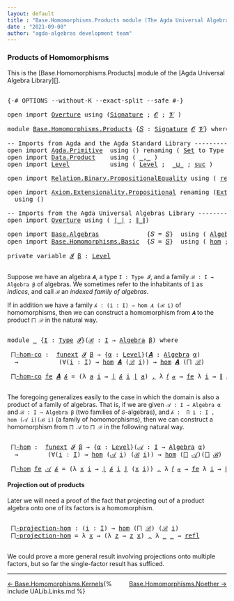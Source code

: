 ```yaml
---
layout: default
title : "Base.Homomorphisms.Products module (The Agda Universal Algebra Library)"
date : "2021-09-08"
author: "agda-algebras development team"
---
```


### <a id="products-of-homomorphisms">Products of Homomorphisms</a>

This is the [Base.Homomorphisms.Products] module of the [Agda Universal Algebra Library][].

<pre class="Agda">

<a id="345" class="Symbol">{-#</a> <a id="349" class="Keyword">OPTIONS</a> <a id="357" class="Pragma">--without-K</a> <a id="369" class="Pragma">--exact-split</a> <a id="383" class="Pragma">--safe</a> <a id="390" class="Symbol">#-}</a>

<a id="395" class="Keyword">open</a> <a id="400" class="Keyword">import</a> <a id="407" href="Overture.html" class="Module">Overture</a> <a id="416" class="Keyword">using</a> <a id="422" class="Symbol">(</a><a id="423" href="Overture.Signatures.html#3291" class="Function">Signature</a> <a id="433" class="Symbol">;</a> <a id="435" href="Overture.Signatures.html#648" class="Generalizable">𝓞</a> <a id="437" class="Symbol">;</a> <a id="439" href="Overture.Signatures.html#650" class="Generalizable">𝓥</a> <a id="441" class="Symbol">)</a>

<a id="444" class="Keyword">module</a> <a id="451" href="Base.Homomorphisms.Products.html" class="Module">Base.Homomorphisms.Products</a> <a id="479" class="Symbol">{</a><a id="480" href="Base.Homomorphisms.Products.html#480" class="Bound">𝑆</a> <a id="482" class="Symbol">:</a> <a id="484" href="Overture.Signatures.html#3291" class="Function">Signature</a> <a id="494" href="Overture.Signatures.html#648" class="Generalizable">𝓞</a> <a id="496" href="Overture.Signatures.html#650" class="Generalizable">𝓥</a><a id="497" class="Symbol">}</a> <a id="499" class="Keyword">where</a>

<a id="506" class="Comment">-- Imports from Agda and the Agda Standard Library -----------------------</a>
<a id="581" class="Keyword">open</a> <a id="586" class="Keyword">import</a> <a id="593" href="Agda.Primitive.html" class="Module">Agda.Primitive</a>  <a id="609" class="Keyword">using</a> <a id="615" class="Symbol">()</a> <a id="618" class="Keyword">renaming</a> <a id="627" class="Symbol">(</a> <a id="629" href="Agda.Primitive.html#326" class="Primitive">Set</a> <a id="633" class="Symbol">to</a> <a id="636" class="Primitive">Type</a> <a id="641" class="Symbol">)</a>
<a id="643" class="Keyword">open</a> <a id="648" class="Keyword">import</a> <a id="655" href="Data.Product.html" class="Module">Data.Product</a>    <a id="671" class="Keyword">using</a> <a id="677" class="Symbol">(</a> <a id="679" href="Agda.Builtin.Sigma.html#236" class="InductiveConstructor Operator">_,_</a> <a id="683" class="Symbol">)</a>
<a id="685" class="Keyword">open</a> <a id="690" class="Keyword">import</a> <a id="697" href="Level.html" class="Module">Level</a>           <a id="713" class="Keyword">using</a> <a id="719" class="Symbol">(</a> <a id="721" href="Agda.Primitive.html#597" class="Postulate">Level</a> <a id="727" class="Symbol">;</a>  <a id="730" href="Agda.Primitive.html#810" class="Primitive Operator">_⊔_</a> <a id="734" class="Symbol">;</a> <a id="736" href="Agda.Primitive.html#780" class="Primitive">suc</a> <a id="740" class="Symbol">)</a>

<a id="743" class="Keyword">open</a> <a id="748" class="Keyword">import</a> <a id="755" href="Relation.Binary.PropositionalEquality.html" class="Module">Relation.Binary.PropositionalEquality</a> <a id="793" class="Keyword">using</a> <a id="799" class="Symbol">(</a> <a id="801" href="Agda.Builtin.Equality.html#208" class="InductiveConstructor">refl</a> <a id="806" class="Symbol">)</a>

<a id="809" class="Keyword">open</a> <a id="814" class="Keyword">import</a> <a id="821" href="Axiom.Extensionality.Propositional.html" class="Module">Axiom.Extensionality.Propositional</a> <a id="856" class="Keyword">renaming</a> <a id="865" class="Symbol">(</a><a id="866" href="Axiom.Extensionality.Propositional.html#741" class="Function">Extensionality</a> <a id="881" class="Symbol">to</a> <a id="884" class="Function">funext</a><a id="890" class="Symbol">)</a>
  <a id="894" class="Keyword">using</a> <a id="900" class="Symbol">()</a>

<a id="904" class="Comment">-- Imports from the Agda Universal Algebras Library ----------------------</a>
<a id="979" class="Keyword">open</a> <a id="984" class="Keyword">import</a> <a id="991" href="Overture.html" class="Module">Overture</a> <a id="1000" class="Keyword">using</a> <a id="1006" class="Symbol">(</a> <a id="1008" href="Overture.Basic.html#4326" class="Function Operator">∣_∣</a> <a id="1012" class="Symbol">;</a> <a id="1014" href="Overture.Basic.html#4364" class="Function Operator">∥_∥</a><a id="1017" class="Symbol">)</a>

<a id="1020" class="Keyword">open</a> <a id="1025" class="Keyword">import</a> <a id="1032" href="Base.Algebras.html" class="Module">Base.Algebras</a>             <a id="1058" class="Symbol">{</a><a id="1059" class="Argument">𝑆</a> <a id="1061" class="Symbol">=</a> <a id="1063" href="Base.Homomorphisms.Products.html#480" class="Bound">𝑆</a><a id="1064" class="Symbol">}</a>  <a id="1067" class="Keyword">using</a> <a id="1073" class="Symbol">(</a> <a id="1075" href="Base.Algebras.Basic.html#2774" class="Function">Algebra</a> <a id="1083" class="Symbol">;</a> <a id="1085" href="Base.Algebras.Products.html#1923" class="Function">⨅</a> <a id="1087" class="Symbol">)</a>
<a id="1089" class="Keyword">open</a> <a id="1094" class="Keyword">import</a> <a id="1101" href="Base.Homomorphisms.Basic.html" class="Module">Base.Homomorphisms.Basic</a>  <a id="1127" class="Symbol">{</a><a id="1128" class="Argument">𝑆</a> <a id="1130" class="Symbol">=</a> <a id="1132" href="Base.Homomorphisms.Products.html#480" class="Bound">𝑆</a><a id="1133" class="Symbol">}</a>  <a id="1136" class="Keyword">using</a> <a id="1142" class="Symbol">(</a> <a id="1144" href="Base.Homomorphisms.Basic.html#2734" class="Function">hom</a> <a id="1148" class="Symbol">;</a> <a id="1150" href="Base.Homomorphisms.Basic.html#4290" class="Function">epi</a> <a id="1154" class="Symbol">)</a>

<a id="1157" class="Keyword">private</a> <a id="1165" class="Keyword">variable</a> <a id="1174" href="Base.Homomorphisms.Products.html#1174" class="Generalizable">𝓘</a> <a id="1176" href="Base.Homomorphisms.Products.html#1176" class="Generalizable">β</a> <a id="1178" class="Symbol">:</a> <a id="1180" href="Agda.Primitive.html#597" class="Postulate">Level</a>

</pre>

Suppose we have an algebra `𝑨`, a type `I : Type 𝓘`, and a family `ℬ : I → Algebra β` of algebras.  We sometimes refer to the inhabitants of `I` as *indices*, and call `ℬ` an *indexed family of algebras*.

If in addition we have a family `𝒽 : (i : I) → hom 𝑨 (ℬ i)` of homomorphisms, then we can construct a homomorphism from `𝑨` to the product `⨅ ℬ` in the natural way.

<pre class="Agda">

<a id="1585" class="Keyword">module</a> <a id="1592" href="Base.Homomorphisms.Products.html#1592" class="Module">_</a> <a id="1594" class="Symbol">{</a><a id="1595" href="Base.Homomorphisms.Products.html#1595" class="Bound">I</a> <a id="1597" class="Symbol">:</a> <a id="1599" href="Base.Homomorphisms.Products.html#636" class="Primitive">Type</a> <a id="1604" href="Base.Homomorphisms.Products.html#1174" class="Generalizable">𝓘</a><a id="1605" class="Symbol">}(</a><a id="1607" href="Base.Homomorphisms.Products.html#1607" class="Bound">ℬ</a> <a id="1609" class="Symbol">:</a> <a id="1611" href="Base.Homomorphisms.Products.html#1595" class="Bound">I</a> <a id="1613" class="Symbol">→</a> <a id="1615" href="Base.Algebras.Basic.html#2774" class="Function">Algebra</a> <a id="1623" href="Base.Homomorphisms.Products.html#1176" class="Generalizable">β</a><a id="1624" class="Symbol">)</a> <a id="1626" class="Keyword">where</a>

 <a id="1634" href="Base.Homomorphisms.Products.html#1634" class="Function">⨅-hom-co</a> <a id="1643" class="Symbol">:</a>  <a id="1646" href="Base.Homomorphisms.Products.html#884" class="Function">funext</a> <a id="1653" href="Base.Homomorphisms.Products.html#1604" class="Bound">𝓘</a> <a id="1655" href="Base.Homomorphisms.Products.html#1623" class="Bound">β</a> <a id="1657" class="Symbol">→</a> <a id="1659" class="Symbol">{</a><a id="1660" href="Base.Homomorphisms.Products.html#1660" class="Bound">α</a> <a id="1662" class="Symbol">:</a> <a id="1664" href="Agda.Primitive.html#597" class="Postulate">Level</a><a id="1669" class="Symbol">}(</a><a id="1671" href="Base.Homomorphisms.Products.html#1671" class="Bound">𝑨</a> <a id="1673" class="Symbol">:</a> <a id="1675" href="Base.Algebras.Basic.html#2774" class="Function">Algebra</a> <a id="1683" href="Base.Homomorphisms.Products.html#1660" class="Bound">α</a><a id="1684" class="Symbol">)</a>
  <a id="1688" class="Symbol">→</a>           <a id="1700" class="Symbol">(∀(</a><a id="1703" href="Base.Homomorphisms.Products.html#1703" class="Bound">i</a> <a id="1705" class="Symbol">:</a> <a id="1707" href="Base.Homomorphisms.Products.html#1595" class="Bound">I</a><a id="1708" class="Symbol">)</a> <a id="1710" class="Symbol">→</a> <a id="1712" href="Base.Homomorphisms.Basic.html#2734" class="Function">hom</a> <a id="1716" href="Base.Homomorphisms.Products.html#1671" class="Bound">𝑨</a> <a id="1718" class="Symbol">(</a><a id="1719" href="Base.Homomorphisms.Products.html#1607" class="Bound">ℬ</a> <a id="1721" href="Base.Homomorphisms.Products.html#1703" class="Bound">i</a><a id="1722" class="Symbol">))</a> <a id="1725" class="Symbol">→</a> <a id="1727" href="Base.Homomorphisms.Basic.html#2734" class="Function">hom</a> <a id="1731" href="Base.Homomorphisms.Products.html#1671" class="Bound">𝑨</a> <a id="1733" class="Symbol">(</a><a id="1734" href="Base.Algebras.Products.html#1923" class="Function">⨅</a> <a id="1736" href="Base.Homomorphisms.Products.html#1607" class="Bound">ℬ</a><a id="1737" class="Symbol">)</a>

 <a id="1741" href="Base.Homomorphisms.Products.html#1634" class="Function">⨅-hom-co</a> <a id="1750" href="Base.Homomorphisms.Products.html#1750" class="Bound">fe</a> <a id="1753" href="Base.Homomorphisms.Products.html#1753" class="Bound">𝑨</a> <a id="1755" href="Base.Homomorphisms.Products.html#1755" class="Bound">𝒽</a> <a id="1757" class="Symbol">=</a> <a id="1759" class="Symbol">(λ</a> <a id="1762" href="Base.Homomorphisms.Products.html#1762" class="Bound">a</a> <a id="1764" href="Base.Homomorphisms.Products.html#1764" class="Bound">i</a> <a id="1766" class="Symbol">→</a> <a id="1768" href="Overture.Basic.html#4326" class="Function Operator">∣</a> <a id="1770" href="Base.Homomorphisms.Products.html#1755" class="Bound">𝒽</a> <a id="1772" href="Base.Homomorphisms.Products.html#1764" class="Bound">i</a> <a id="1774" href="Overture.Basic.html#4326" class="Function Operator">∣</a> <a id="1776" href="Base.Homomorphisms.Products.html#1762" class="Bound">a</a><a id="1777" class="Symbol">)</a> <a id="1779" href="Agda.Builtin.Sigma.html#236" class="InductiveConstructor Operator">,</a> <a id="1781" class="Symbol">λ</a> <a id="1783" href="Base.Homomorphisms.Products.html#1783" class="Bound">𝑓</a> <a id="1785" href="Base.Homomorphisms.Products.html#1785" class="Bound">𝒶</a> <a id="1787" class="Symbol">→</a> <a id="1789" href="Base.Homomorphisms.Products.html#1750" class="Bound">fe</a> <a id="1792" class="Symbol">λ</a> <a id="1794" href="Base.Homomorphisms.Products.html#1794" class="Bound">i</a> <a id="1796" class="Symbol">→</a> <a id="1798" href="Overture.Basic.html#4364" class="Function Operator">∥</a> <a id="1800" href="Base.Homomorphisms.Products.html#1755" class="Bound">𝒽</a> <a id="1802" href="Base.Homomorphisms.Products.html#1794" class="Bound">i</a> <a id="1804" href="Overture.Basic.html#4364" class="Function Operator">∥</a> <a id="1806" href="Base.Homomorphisms.Products.html#1783" class="Bound">𝑓</a> <a id="1808" href="Base.Homomorphisms.Products.html#1785" class="Bound">𝒶</a>

</pre>

The foregoing generalizes easily to the case in which the domain is also a product
of a family of algebras. That is, if we are given `𝒜 : I → Algebra α` and
`ℬ : I → Algebra β` (two families of `𝑆`-algebras), and
`𝒽 :  Π i ꞉ I , hom (𝒜 i)(ℬ i)` (a family of homomorphisms), then we can
construct a homomorphism from `⨅ 𝒜` to `⨅ ℬ` in the following natural way.

<pre class="Agda">

 <a id="2200" href="Base.Homomorphisms.Products.html#2200" class="Function">⨅-hom</a> <a id="2206" class="Symbol">:</a>  <a id="2209" href="Base.Homomorphisms.Products.html#884" class="Function">funext</a> <a id="2216" href="Base.Homomorphisms.Products.html#1604" class="Bound">𝓘</a> <a id="2218" href="Base.Homomorphisms.Products.html#1623" class="Bound">β</a> <a id="2220" class="Symbol">→</a> <a id="2222" class="Symbol">{</a><a id="2223" href="Base.Homomorphisms.Products.html#2223" class="Bound">α</a> <a id="2225" class="Symbol">:</a> <a id="2227" href="Agda.Primitive.html#597" class="Postulate">Level</a><a id="2232" class="Symbol">}(</a><a id="2234" href="Base.Homomorphisms.Products.html#2234" class="Bound">𝒜</a> <a id="2236" class="Symbol">:</a> <a id="2238" href="Base.Homomorphisms.Products.html#1595" class="Bound">I</a> <a id="2240" class="Symbol">→</a> <a id="2242" href="Base.Algebras.Basic.html#2774" class="Function">Algebra</a> <a id="2250" href="Base.Homomorphisms.Products.html#2223" class="Bound">α</a><a id="2251" class="Symbol">)</a>
  <a id="2255" class="Symbol">→</a>        <a id="2264" class="Symbol">(∀(</a><a id="2267" href="Base.Homomorphisms.Products.html#2267" class="Bound">i</a> <a id="2269" class="Symbol">:</a> <a id="2271" href="Base.Homomorphisms.Products.html#1595" class="Bound">I</a><a id="2272" class="Symbol">)</a> <a id="2274" class="Symbol">→</a> <a id="2276" href="Base.Homomorphisms.Basic.html#2734" class="Function">hom</a> <a id="2280" class="Symbol">(</a><a id="2281" href="Base.Homomorphisms.Products.html#2234" class="Bound">𝒜</a> <a id="2283" href="Base.Homomorphisms.Products.html#2267" class="Bound">i</a><a id="2284" class="Symbol">)</a> <a id="2286" class="Symbol">(</a><a id="2287" href="Base.Homomorphisms.Products.html#1607" class="Bound">ℬ</a> <a id="2289" href="Base.Homomorphisms.Products.html#2267" class="Bound">i</a><a id="2290" class="Symbol">))</a> <a id="2293" class="Symbol">→</a> <a id="2295" href="Base.Homomorphisms.Basic.html#2734" class="Function">hom</a> <a id="2299" class="Symbol">(</a><a id="2300" href="Base.Algebras.Products.html#1923" class="Function">⨅</a> <a id="2302" href="Base.Homomorphisms.Products.html#2234" class="Bound">𝒜</a><a id="2303" class="Symbol">)(</a><a id="2305" href="Base.Algebras.Products.html#1923" class="Function">⨅</a> <a id="2307" href="Base.Homomorphisms.Products.html#1607" class="Bound">ℬ</a><a id="2308" class="Symbol">)</a>

 <a id="2312" href="Base.Homomorphisms.Products.html#2200" class="Function">⨅-hom</a> <a id="2318" href="Base.Homomorphisms.Products.html#2318" class="Bound">fe</a> <a id="2321" href="Base.Homomorphisms.Products.html#2321" class="Bound">𝒜</a> <a id="2323" href="Base.Homomorphisms.Products.html#2323" class="Bound">𝒽</a> <a id="2325" class="Symbol">=</a> <a id="2327" class="Symbol">(λ</a> <a id="2330" href="Base.Homomorphisms.Products.html#2330" class="Bound">x</a> <a id="2332" href="Base.Homomorphisms.Products.html#2332" class="Bound">i</a> <a id="2334" class="Symbol">→</a> <a id="2336" href="Overture.Basic.html#4326" class="Function Operator">∣</a> <a id="2338" href="Base.Homomorphisms.Products.html#2323" class="Bound">𝒽</a> <a id="2340" href="Base.Homomorphisms.Products.html#2332" class="Bound">i</a> <a id="2342" href="Overture.Basic.html#4326" class="Function Operator">∣</a> <a id="2344" class="Symbol">(</a><a id="2345" href="Base.Homomorphisms.Products.html#2330" class="Bound">x</a> <a id="2347" href="Base.Homomorphisms.Products.html#2332" class="Bound">i</a><a id="2348" class="Symbol">))</a> <a id="2351" href="Agda.Builtin.Sigma.html#236" class="InductiveConstructor Operator">,</a> <a id="2353" class="Symbol">λ</a> <a id="2355" href="Base.Homomorphisms.Products.html#2355" class="Bound">𝑓</a> <a id="2357" href="Base.Homomorphisms.Products.html#2357" class="Bound">𝒶</a> <a id="2359" class="Symbol">→</a> <a id="2361" href="Base.Homomorphisms.Products.html#2318" class="Bound">fe</a> <a id="2364" class="Symbol">λ</a> <a id="2366" href="Base.Homomorphisms.Products.html#2366" class="Bound">i</a> <a id="2368" class="Symbol">→</a> <a id="2370" href="Overture.Basic.html#4364" class="Function Operator">∥</a> <a id="2372" href="Base.Homomorphisms.Products.html#2323" class="Bound">𝒽</a> <a id="2374" href="Base.Homomorphisms.Products.html#2366" class="Bound">i</a> <a id="2376" href="Overture.Basic.html#4364" class="Function Operator">∥</a> <a id="2378" href="Base.Homomorphisms.Products.html#2355" class="Bound">𝑓</a> <a id="2380" class="Symbol">λ</a> <a id="2382" href="Base.Homomorphisms.Products.html#2382" class="Bound">x</a> <a id="2384" class="Symbol">→</a> <a id="2386" href="Base.Homomorphisms.Products.html#2357" class="Bound">𝒶</a> <a id="2388" href="Base.Homomorphisms.Products.html#2382" class="Bound">x</a> <a id="2390" href="Base.Homomorphisms.Products.html#2366" class="Bound">i</a>
</pre>


#### <a id="projections-out-of-products">Projection out of products</a>

Later we will need a proof of the fact that projecting out of a product algebra
onto one of its factors is a homomorphism.

<pre class="Agda">

 <a id="2617" href="Base.Homomorphisms.Products.html#2617" class="Function">⨅-projection-hom</a> <a id="2634" class="Symbol">:</a> <a id="2636" class="Symbol">(</a><a id="2637" href="Base.Homomorphisms.Products.html#2637" class="Bound">i</a> <a id="2639" class="Symbol">:</a> <a id="2641" href="Base.Homomorphisms.Products.html#1595" class="Bound">I</a><a id="2642" class="Symbol">)</a> <a id="2644" class="Symbol">→</a> <a id="2646" href="Base.Homomorphisms.Basic.html#2734" class="Function">hom</a> <a id="2650" class="Symbol">(</a><a id="2651" href="Base.Algebras.Products.html#1923" class="Function">⨅</a> <a id="2653" href="Base.Homomorphisms.Products.html#1607" class="Bound">ℬ</a><a id="2654" class="Symbol">)</a> <a id="2656" class="Symbol">(</a><a id="2657" href="Base.Homomorphisms.Products.html#1607" class="Bound">ℬ</a> <a id="2659" href="Base.Homomorphisms.Products.html#2637" class="Bound">i</a><a id="2660" class="Symbol">)</a>
 <a id="2663" href="Base.Homomorphisms.Products.html#2617" class="Function">⨅-projection-hom</a> <a id="2680" class="Symbol">=</a> <a id="2682" class="Symbol">λ</a> <a id="2684" href="Base.Homomorphisms.Products.html#2684" class="Bound">x</a> <a id="2686" class="Symbol">→</a> <a id="2688" class="Symbol">(λ</a> <a id="2691" href="Base.Homomorphisms.Products.html#2691" class="Bound">z</a> <a id="2693" class="Symbol">→</a> <a id="2695" href="Base.Homomorphisms.Products.html#2691" class="Bound">z</a> <a id="2697" href="Base.Homomorphisms.Products.html#2684" class="Bound">x</a><a id="2698" class="Symbol">)</a> <a id="2700" href="Agda.Builtin.Sigma.html#236" class="InductiveConstructor Operator">,</a> <a id="2702" class="Symbol">λ</a> <a id="2704" href="Base.Homomorphisms.Products.html#2704" class="Bound">_</a> <a id="2706" href="Base.Homomorphisms.Products.html#2706" class="Bound">_</a> <a id="2708" class="Symbol">→</a> <a id="2710" href="Agda.Builtin.Equality.html#208" class="InductiveConstructor">refl</a>

</pre>

We could prove a more general result involving projections onto multiple factors,
but so far the single-factor result has sufficed.

---------------------------------

<span style="float:left;">[← Base.Homomorphisms.Kernels](Base.Homomorphisms.Kernels.html)</span>
<span style="float:right;">[Base.Homomorphisms.Noether →](Base.Homomorphisms.Noether.html)</span>

{% include UALib.Links.md %}
